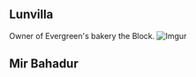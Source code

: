 ## Lunvilla
Owner of Evergreen's bakery the Block.
![Imgur](https://i.imgur.com/88pvBQm.png)


## Mir Bahadur